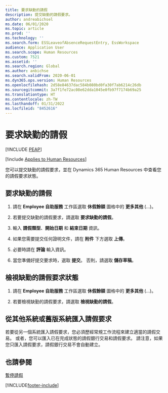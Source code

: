 ```yaml
---
title: 要求缺勤的請假
description: 提交缺勤的請假要求。
author: andreabichsel
ms.date: 06/01/2020
ms.topic: article
ms.prod: ''
ms.technology: ''
ms.search.form: ESSLeaveofAbsenceRequestEntry, EssWorkspace
audience: Application User
ms.search.scope: Human Resources
ms.custom: 7521
ms.assetid: ''
ms.search.region: Global
ms.author: anbichse
ms.search.validFrom: 2020-06-01
ms.dyn365.ops.version: Human Resources
ms.openlocfilehash: 2d58e84637dac584b080bd0fa30f7ab6214c26db
ms.sourcegitcommit: 3a7f1fe72ac08e62dda1045e0fb97f7174b69a25
ms.translationtype: HT
ms.contentlocale: zh-TW
ms.lasthandoff: 01/31/2022
ms.locfileid: "8452616"
---
```

# <a name="request-a-leave-of-absence"></a>要求缺勤的請假


[!INCLUDE [PEAP](../includes/peap-2.md)]

[!include [Applies to Human Resources](../includes/applies-to-hr.md)]

您可以提交缺勤的請假要求，並在 Dynamics 365 Human Resources 中查看您的請假要求狀態。

## <a name="request-a-leave-of-absence"></a>要求缺勤的請假

1. 請在 **Employee 自助服務** 工作區選取 **休假餘額** 圖格中的 **更多其他** (...)。

2. 若要提交缺勤的請假要求，請選取 **要求缺勤的請假**。

3. 輸入 **請假類型**、**開始日期** 和 **結束日期** 資訊。

4. 如果您需要提交任何證明文件，請在 **附件** 下方選取 **上傳**。

5. 必要時請在 **評論** 輸入資訊。

6. 當您準備好提交要求時，選取 **提交**。 否則，請選取 **儲存草稿**。


## <a name="view-leave-of-absence-request-status"></a>檢視缺勤的請假要求狀態

1. 請在 **Employee 自助服務** 工作區選取 **休假餘額** 圖格中的 **更多其他** (...)。

2. 若要檢視缺勤的請假要求，請選取 **檢視缺勤的請假**。

## <a name="importing-leave-requests-from-other-systems-or-older-systems"></a>從其他系統或舊版系統匯入請假要求

若要從另一個系統匯入請假要求，您必須歷經常規工作流程來建立適當的請假交易。 或者，您可以匯入已在完成狀態的請假銀行交易和請假要求。 請注意，如果您只匯入請假要求，請假銀行交易不會自動建立。

## <a name="see-also"></a>也請參閱

[暫停請假](hr-leave-and-absence-suspend-leave.md)


[!INCLUDE[footer-include](../includes/footer-banner.md)]
